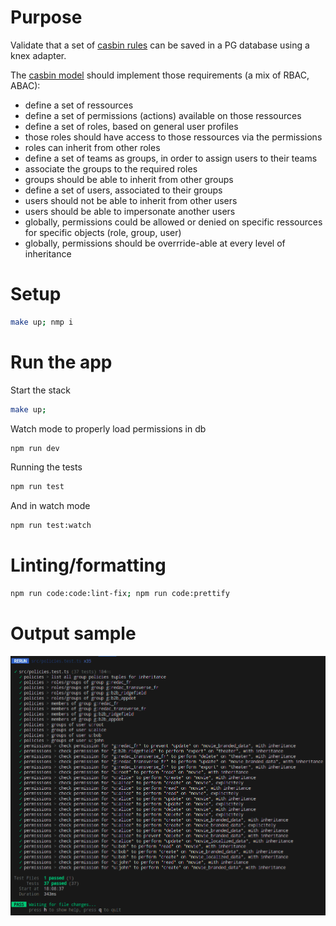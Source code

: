 # Purpose

Validate that a set of [casbin rules](https://casbin.org/docs/overview/) can be saved in a PG database using a knex adapter.

The [casbin model](https://casbin.org/docs/supported-models) should implement those requirements (a mix of RBAC, ABAC):

- define a set of ressources
- define a set of permissions (actions) available on those ressources
- define a set of roles, based on general user profiles
- those roles should have access to those ressources via the permissions
- roles can inherit from other roles
- define a set of teams as groups, in order to assign users to their teams
- associate the groups to the required roles
- groups should be able to inherit from other groups
- define a set of users, associated to their groups
- users should not be able to inherit from other users
- users should be able to impersonate another users
- globally, permissions could be allowed or denied on specific ressources for specific objects (role, group, user)
- globally, permissions should be overrride-able at every level of inheritance

# Setup

```bash
make up; nmp i
```

# Run the app

Start the stack

```bash
make up;
```

Watch mode to properly load permissions in db

```bash
npm run dev
```

Running the tests

```bash
npm run test
```
And in watch mode

```bash
npm run test:watch
```

# Linting/formatting

```bash
npm run code:code:lint-fix; npm run code:prettify
```

# Output sample

![Expected output](cli_output.png "cli_output.png")
